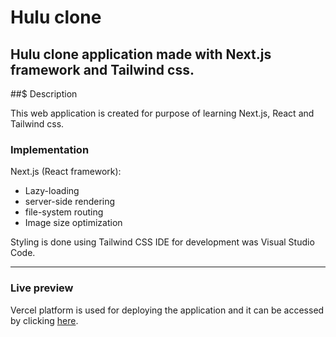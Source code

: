 # Hulu clone

Hulu clone application made with Next.js framework and Tailwind css.
------

##$ Description

This web application is created for purpose of learning Next.js, React and Tailwind css.

### Implementation

Next.js (React framework):
- Lazy-loading
- server-side rendering
- file-system routing
- Image size optimization

Styling is done using Tailwind CSS
IDE for development was Visual Studio Code.

------
### Live preview

Vercel platform is used for deploying the application and it can be accessed by clicking [here](https://hulu-clone-882l3k0ge-milenapetrovic.vercel.app).

